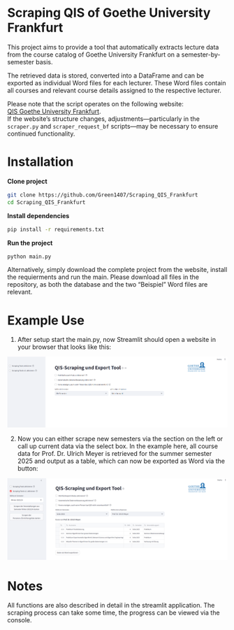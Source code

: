 # Scraping QIS of Goethe University Frankfurt  

This project aims to provide a tool that automatically extracts lecture data from the course catalog of Goethe University Frankfurt on a semester-by-semester basis.  

The retrieved data is stored, converted into a DataFrame and can be exported as individual Word files for each lecturer. These Word files contain all courses and relevant course details assigned to the respective lecturer.  

Please note that the script operates on the following website:  
[QIS Goethe University Frankfurt](https://qis.server.uni-frankfurt.de/qisserver/rds?state=user&type=0&category=auth.redirect).  
If the website’s structure changes, adjustments—particularly in the `scraper.py` and `scraper_request_bf` scripts—may be necessary to ensure continued functionality.  

# Installation
**Clone project**
```bash
git clone https://github.com/Green1407/Scraping_QIS_Frankfurt
cd Scraping_QIS_Frankfurt
```

**Install dependencies**
```bash
pip install -r requirements.txt
```

**Run the project**
```bash
python main.py
```

Alternatively, simply download the complete project from the website, install the requierments and run the main. Please download all files in the repository, as both the database and the two “Beispiel” Word files are relevant.

# Example Use
1. After setup start the main.py, now Streamlit should open a website in your browser that looks like this:

![Screenshot of the application](example_images/startbildschirm.PNG) 

2. Now you can either scrape new semesters via the section on the left or call up current data via the select box. In the example here, all course data for Prof. Dr. Ulrich Meyer is retrieved for the summer semester 2025 and output as a table, which can now be exported as Word via the button:

![Screenshot of the application](example_images/example1.PNG) 

# Notes
All functions are also described in detail in the streamlit application.
The scraping process can take some time, the progress can be viewed via the console.
